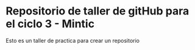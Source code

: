 # Repositorio de taller de gitHub para el ciclo 3 - Mintic


Esto es un taller de practica para crear un repositorio 
